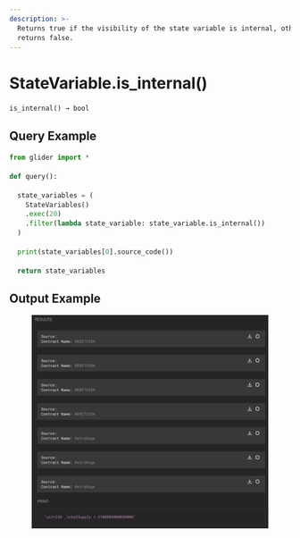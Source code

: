 ```yaml
---
description: >-
  Returns true if the visibility of the state variable is internal, otherwise
  returns false.
---
```


# StateVariable.is\_internal()

`is_internal() → bool`

## Query Example

```python
from glider import *

def query():

  state_variables = (
    StateVariables()
    .exec(20)
    .filter(lambda state_variable: state_variable.is_internal())
  )

  print(state_variables[0].source_code())

  return state_variables
```

## Output Example

<figure><img src="../../../../.gitbook/assets/image (1) (1) (1) (1) (1) (1) (1) (1) (1) (1) (1) (1) (1) (1) (1) (1) (1) (1) (1) (1) (1) (1) (1) (1) (1) (1) (1) (1) (1) (1) (1) (1) (1) (1) (1) (1) (1) (1) (1) (1) (1) (1) (1).png" alt=""><figcaption></figcaption></figure>

